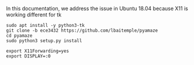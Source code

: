 In this documentation, we address the issue in Ubuntu 18.04 because X11 is working different for tk


```
sudo apt install -y python3-tk
git clone -b ece3432 https://github.com/lbaitemple/pyamaze
cd pyamaze
sudo python3 setup.py install

```

```
export X11Forwarding=yes 
export DISPLAY=:0
```
